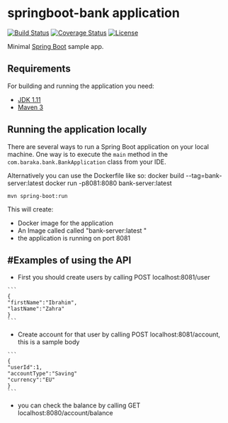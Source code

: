# springboot-bank application

[![Build Status](https://travis-ci.org/codecentric/springboot-sample-app.svg?branch=master)](https://travis-ci.org/codecentric/springboot-sample-app)
[![Coverage Status](https://coveralls.io/repos/github/codecentric/springboot-sample-app/badge.svg?branch=master)](https://coveralls.io/github/codecentric/springboot-sample-app?branch=master)
[![License](http://img.shields.io/:license-apache-blue.svg)](http://www.apache.org/licenses/LICENSE-2.0.html)

Minimal [Spring Boot](http://projects.spring.io/spring-boot/) sample app.

## Requirements

For building and running the application you need:

- [JDK 1.11](http://www.oracle.com/technetwork/java/javase/downloads/jdk8-downloads-2133151.html)
- [Maven 3](https://maven.apache.org)

## Running the application locally

There are several ways to run a Spring Boot application on your local machine. One way is to execute the `main` method in the `com.baraka.bank.BankApplication` 
class from your IDE.

Alternatively you can use the Dockerfile like so:
docker build --tag=bank-server:latest
docker run -p8081:8080 bank-server:latest

```shell
mvn spring-boot:run
```

This will create:

* Docker image for the application
* An Image called called "bank-server:latest "
* the application is running on port 8081

#Examples of using the API
-------------------------


* First you should create users by calling POST localhost:8081/user
````
```
{
"firstName":"Ibrahim",
"lastName":"Zahra"
}
```
````

* Create account for that user by calling POST localhost:8081/account, this is a sample body
````
```
{
"userId":1,
"accountType":"Saving"
"currency":"EU"
}
```
````
* you can check the balance by calling GET localhost:8080/account/balance
